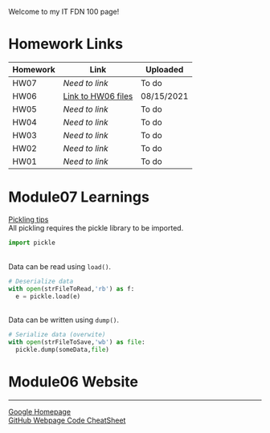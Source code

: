 Welcome to my IT FDN 100 page!
# Homework Links
|Homework|Link|Uploaded|
|---|---|---|
|HW07|*Need to link*|To do|
|HW06|[Link to HW06 files](https://github.com/rblake50/IntroToProg-Python/tree/main/HW06)|08/15/2021|
|HW05|*Need to link*|To do|
|HW04|*Need to link*|To do|
|HW03|*Need to link*|To do|
|HW02|*Need to link*|To do|
|HW01|*Need to link*|To do|

# Module07 Learnings
[Pickling tips](https://www.afternerd.com/blog/python-pickle/)
<br>All pickling requires the pickle library to be imported.
```python
import pickle
```
<br>Data can be read using `load()`.
```python
# Deserialize data
with open(strFileToRead,'rb') as f:
  e = pickle.load(e)
```
<br>Data can be written using `dump()`.
```python
# Serialize data (overwite)
with open(strFileToSave,'wb') as file:
  pickle.dump(someData,file)
```
# Module06 Website
---
[Google Homepage](https://www.google.com "Google's Homepage")
<br>[GitHub Webpage Code CheatSheet](https://github.com/adam-p/markdown-here/wiki/Markdown-Cheatsheet)
